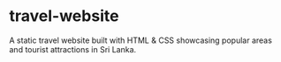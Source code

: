 # travel-website
A static travel website built with HTML &amp; CSS showcasing popular areas and tourist attractions in Sri Lanka.
